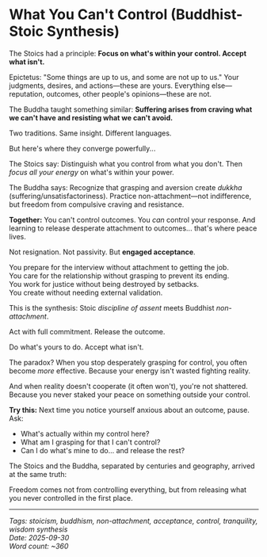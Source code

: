 # What You Can't Control (Buddhist-Stoic Synthesis)

The Stoics had a principle: **Focus on what's within your control. Accept what isn't.**

Epictetus: "Some things are up to us, and some are not up to us." Your judgments, desires, and actions—these are yours. Everything else—reputation, outcomes, other people's opinions—these are not.

The Buddha taught something similar: **Suffering arises from craving what we can't have and resisting what we can't avoid.**

Two traditions. Same insight. Different languages.

But here's where they converge powerfully...

The Stoics say: Distinguish what you control from what you don't. Then *focus all your energy* on what's within your power.

The Buddha says: Recognize that grasping and aversion create *dukkha* (suffering/unsatisfactoriness). Practice non-attachment—not indifference, but freedom from compulsive craving and resistance.

**Together:** You can't control outcomes. You *can* control your response. And learning to release desperate attachment to outcomes... that's where peace lives.

Not resignation. Not passivity. But **engaged acceptance**.

You prepare for the interview without attachment to getting the job.  
You care for the relationship without grasping to prevent its ending.  
You work for justice without being destroyed by setbacks.  
You create without needing external validation.  

This is the synthesis: Stoic *discipline of assent* meets Buddhist *non-attachment*.

Act with full commitment. Release the outcome.

Do what's yours to do. Accept what isn't.

The paradox? When you stop desperately grasping for control, you often become *more* effective. Because your energy isn't wasted fighting reality.

And when reality doesn't cooperate (it often won't), you're not shattered. Because you never staked your peace on something outside your control.

**Try this:**
Next time you notice yourself anxious about an outcome, pause. Ask:
- What's actually within my control here?
- What am I grasping for that I can't control?
- Can I do what's mine to do... and release the rest?

The Stoics and the Buddha, separated by centuries and geography, arrived at the same truth:

Freedom comes not from controlling everything, but from releasing what you never controlled in the first place.

---

*Tags: stoicism, buddhism, non-attachment, acceptance, control, tranquility, wisdom synthesis*  
*Date: 2025-09-30*  
*Word count: ~360*

